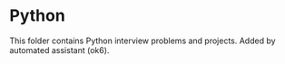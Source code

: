 # Python

This folder contains Python interview problems and projects. Added by automated assistant (ok6).
